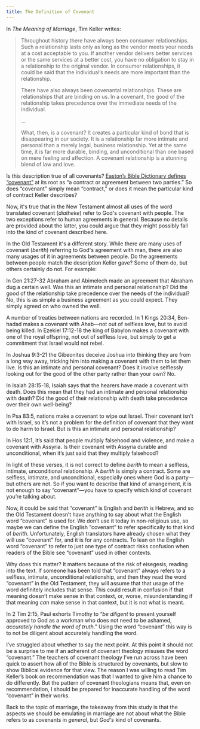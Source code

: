 ```yaml
---
title: The Definition of Covenant
---
```


In *The Meaning of Marriage*, Tim Keller writes:

> Throughout history there have always been consumer relationships. Such a relationship lasts only as long as the vendor meets your needs at a cost acceptable to you. If another vendor delivers better services or the same services at a better cost, you have no obligation to stay in a relationship to the original vendor. In consumer relationships, it could be said that the individual’s needs are more important than the relationship.
>
> There have also always been covenantal relationships. These are relationships that are binding on us. In a covenant, the good of the relationship takes precedence over the immediate needs of the individual.
>
> …
>
> What, then, is a covenant? It creates a particular kind of bond that is disappearing in our society. It is a relationship far more intimate and personal than a merely legal, business relationship. Yet at the same time, it is far more durable, binding, and unconditional than one based on mere feeling and affection. A covenant relationship is a stunning blend of law and love.

Is this description true of all covenants? [Easton’s Bible Dictionary defines “covenant”](https://www.biblestudytools.com/dictionaries/eastons-bible-dictionary/covenant.html) at its root as “a contract or agreement between two parties.” So does “covenant” simply mean “contract,” or does it mean the particular kind of contract Keller describes?

Now, it's true that in the New Testament almost all uses of the word translated covenant (*diatheke*) refer to God's covenant with people. The two exceptions refer to human agreements in general. Because no details are provided about the latter, you could argue that they might possibly fall into the kind of covenant described here.

In the Old Testament it's a different story. While there are many uses of covenant (*berith*) referring to God's agreement with man, there are also many usages of it in agreements between people. Do the agreements between people match the description Keller gave? Some of them do, but others certainly do not. For example:

In Gen 21:27-32 Abraham and Abimelech made an agreement that Abraham dug a certain well. Was this an intimate and personal relationship? Did the good of the relationship take precedence over the needs of the individual? No, this is as simple a business agreement as you could expect. They simply agreed on who owned the well.

A number of treaties between nations are recorded. In 1 Kings 20:34, Ben-hadad makes a covenant with Ahab—not out of selfless love, but to avoid being killed. In Ezekiel 17:12-18 the king of Babylon makes a covenant with one of the royal offspring, not out of selfless love, but simply to get a commitment that Israel would not rebel.

In Joshua 9:3-21 the Gibeonites deceive Joshua into thinking they are from a long way away, tricking him into making a covenant with them to let them live. Is this an intimate and personal covenant? Does it involve selflessly looking out for the good of the other party rather than your own? No.

In Isaiah 28:15-18, Isaiah says that the hearers have made a covenant with death. Does this mean that they had an intimate and personal relationship with death? Did the good of their relationship with death take precedence over their own well-being?

In Psa 83:5, nations make a covenant to wipe out Israel. Their covenant isn’t with Israel, so it’s not a problem for the definition of covenant that they want to do harm to Israel. But is this an intimate and personal relationship?

In Hos 12:1, it’s said that people multiply falsehood and violence, and make a covenant with Assyria. Is their covenant with Assyria durable and unconditional, when it’s just said that they multiply falsehood?

In light of these verses, it is not correct to define *berith* to mean a selfless, intimate, unconditional relationship. A *berith* is simply a contract. Some are selfless, intimate, and unconditional, especially ones where God is a party—but others are not. So if you want to describe that kind of arrangement, it is not enough to say “covenant”—you have to specify which kind of covenant you’re talking about.

Now, it could be said that “covenant” is English and *berith* is Hebrew, and so the Old Testament doesn’t have anything to say about what the English word “covenant” is used for. We don’t use it today in non-religious use, so maybe we can define the English “covenant” to refer specifically to that kind of *berith*. Unfortunately, English translators have already chosen what they will use “covenant” for, and it is for any contracts. To lean on the English word “covenant” to refer to just one type of contract risks confusion when readers of the Bible see “covenant” used in other contexts.

Why does this matter? It matters because of the risk of eisegesis, reading into the text. If someone has been told that “covenant” always refers to a selfless, intimate, unconditional relationship, and then they read the word “covenant” in the Old Testament, they will assume that that usage of the word definitely includes that sense. This could result in confusion if that meaning doesn’t make sense in that context, or, worse, misunderstanding if that meaning *can* make sense in that context, but it is not what is meant.

In 2 Tim 2:15, Paul exhorts Timothy to “*be diligent* to present yourself approved to God as a workman who does not need to be ashamed, *accurately handle the word of truth*.” Using the word “covenant” this way is to not be diligent about accurately handling the word.

I’ve struggled about whether to say the next point. At this point it should not be a surprise to me if an adherent of covenant theology misuses the word “covenant.” The teachers of covenant theology I’ve run across have been quick to assert how all of the Bible is structured by covenants, but slow to show Biblical evidence for that view. The reason I was willing to read Tim Keller’s book on recommendation was that I wanted to give him a chance to do differently. But the pattern of covenant theologians means that, even on recommendation, I should be prepared for inaccurate handling of the word “covenant” in their works.

Back to the topic of marriage, the takeaway from this study is that the aspects we should be emulating in marriage are not about what the Bible refers to as covenants in *general*, but *God's* kind of covenants.
